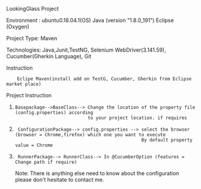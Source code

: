 LookingGlass Project


Environment : ubuntu0.18.04.1(OS)
              Java (version "1.8.0_191")
              Eclipse (Oxygen)  

Project Type: Maven 

Technologies: Java,Junit,TestNG, Selenium WebDriver(3.141.59), Cucumber(Gherkin Language), Git
  
Instruction 
                      
        Eclipe Maven(install add on TestG, Cucumber, Gherkin from Eclipse market place)

Project Instruction

         
   1.     Basepackage-->BaseClass--> Change the location of the property file (config.properties) according
                                     to your project location. if requires

   2.      ConfigurationPackage--> config.properties --> select the browser (browser = Chrome,firefox) which one you want to execute 
                                                         By default property value = Chrome
 
   3.      RunnerPackage--> RunnerClass--> In @CucumberOption (features = Change path if require)

  

        Note: There is anything else need to know about the configuration please don't hesitate to contact me.



                                                                            
                                     
 
              

